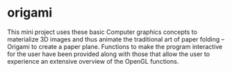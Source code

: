# origami
This mini project uses these basic Computer graphics concepts to materialize 3D images and thus animate the traditional art of paper folding – Origami to create a paper plane. Functions to make the program interactive for the user have been provided along with those that allow the user to experience an extensive overview of the OpenGL functions.  
